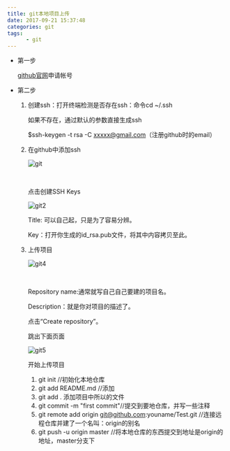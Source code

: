```yaml
---
title: git本地项目上传
date: 2017-09-21 15:37:48
categories: git
tags: 
      - git
---
```


* 第一步

  [github官网](https://github.com)申请帐号

* 第二步

  1. 创建ssh：打开终端检测是否存在ssh：命令cd ~/.ssh

     如果不存在，通过默认的参数直接生成ssh

     $ssh-keygen -t rsa -C xxxxx@gmail.com（注册github时的email）

  2. 在github中添加ssh

     ![git](git1.png)

     ​

     点击创建SSH Keys

     ![git2](git2.png)

     Title: 可以自己起，只是为了容易分辨。

     Key：打开你生成的id_rsa.pub文件，将其中内容拷贝至此。

  3. 上传项目

     ![git4](git4.png)

     ​

     Repository name:通常就写自己自己要建的项目名。

     Description：就是你对项目的描述了。

     点击“Create repository”。

     跳出下面页面

     ![git5](git5.png)

     开始上传项目

     1. git init //初始化本地仓库
     2. git add README.md //添加
     3. git add . 添加项目中所以的文件
     4. git commit -m "first commit"//提交到要地仓库，并写一些注释
     5. git remote add origin git@github.com:youname/Test.git //连接远程仓库并建了一个名叫：origin的别名
     6. git push -u origin master //将本地仓库的东西提交到地址是origin的地址，master分支下